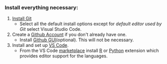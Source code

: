 ### Install everything necessary:

1. [Install Git](https://git-scm.com/downloads)
    - Select all the default install options except for *default editor used by Git* select Visual Studio Code.
2. Create a [Github Account](https://docs.github.com/en/get-started/start-your-journey/creating-an-account-on-github) if you don't already have one.
    - Install [Github GUI](https://github.com/apps/desktop)(optional). This will not be necessary.
3. Install and set up [VS Code](https://code.visualstudio.com/docs/setup/setup-overview).
    - From the VS Code [marketplace](https://marketplace.visualstudio.com/vscode) install [R](https://marketplace.visualstudio.com/items?itemName=REditorSupport.r) or [Python](https://marketplace.visualstudio.com/items?itemName=ms-python.python) extension which provides editor support for the languages.

